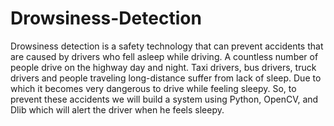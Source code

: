 # Drowsiness-Detection
Drowsiness detection is a safety technology that can prevent accidents that are caused by drivers who fell asleep while driving.
A countless number of people drive on the highway day and night. Taxi drivers, bus drivers, truck drivers and people traveling long-distance suffer from lack of sleep. Due to which it becomes very dangerous to drive while feeling sleepy.
So, to prevent these accidents we will build a system using Python, OpenCV, and Dlib  which will alert the driver when he feels sleepy.
